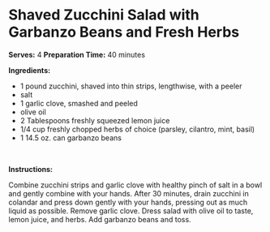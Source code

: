 Shaved Zucchini Salad with Garbanzo Beans and Fresh Herbs
=========================================================

**Serves:** 4 **Preparation Time:** 40 minutes

**Ingredients:**

-   1 pound zucchini, shaved into thin strips, lengthwise, with a peeler
-   salt
-   1 garlic clove, smashed and peeled
-   olive oil
-   2 Tablespoons freshly squeezed lemon juice
-   1/4 cup freshly chopped herbs of choice (parsley, cilantro, mint, basil)
-   1 14.5 oz. can garbanzo beans

 

**Instructions:**

Combine zucchini strips and garlic clove with healthy pinch of salt in a bowl and gently combine with your hands. After 30 minutes, drain zucchini in colandar and press down gently with your hands, pressing out as much liquid as possible. Remove garlic clove. Dress salad with olive oil to taste, lemon juice, and herbs. Add garbanzo beans and toss.
